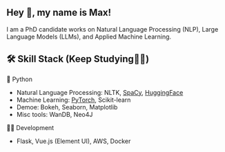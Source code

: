 

## Hey 👋, my name is Max!

I am a PhD candidate works on Natural Language Processing (NLP), Large Language Models (LLMs), and Applied Machine Learning.

## 🛠 Skill Stack (Keep Studying👨‍💻)

🐍 Python
- Natural Language Processing: NLTK, [SpaCy](https://spacy.io/), [HuggingFace](https://huggingface.co/)
- Machine Learning: [PyTorch](https://pytorch.org/), Scikit-learn
- Demoe: Bokeh, Seaborn, Matplotlib
- Misc tools: WanDB, Neo4J

👨‍💻 Development
- Flask, Vue.js (Element UI), AWS, Docker
